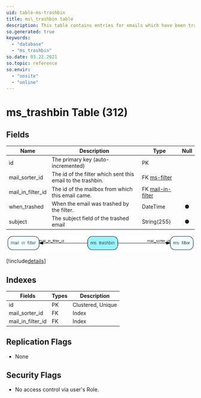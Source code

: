 ```yaml
---
uid: table-ms-trashbin
title: ms\_trashbin table
description: This table contains entries for emails which have been trashed by a filter, waiting for confirmation of deletion or import.
so.generated: true
keywords:
  - "database"
  - "ms_trashbin"
so.date: 03.22.2021
so.topic: reference
so.envir:
  - "onsite"
  - "online"
---
```


# ms\_trashbin Table (312)

## Fields

| Name | Description | Type | Null |
|------|-------------|------|:----:|
|id|The primary key (auto-incremented)|PK| |
|mail\_sorter\_id|The id of the filter which sent this email to the trashbin.|FK [ms-filter](ms-filter.md)| |
|mail\_in\_filter\_id|The id of the mailbox from which this email came.|FK [mail-in-filter](mail-in-filter.md)| |
|when\_trashed|When the email was trashed by the filter.|DateTime|&#x25CF;|
|subject|The subject field of the trashed email|String(255)|&#x25CF;|


![ms_trashbin table relationship diagram](./media/ms_trashbin.png)

[!include[details](./includes/ms-trashbin.md)]

## Indexes

| Fields | Types | Description |
|--------|-------|-------------|
|id |PK |Clustered, Unique |
|mail\_sorter\_id |FK |Index |
|mail\_in\_filter\_id |FK |Index |

## Replication Flags

* None

## Security Flags

* No access control via user's Role.

